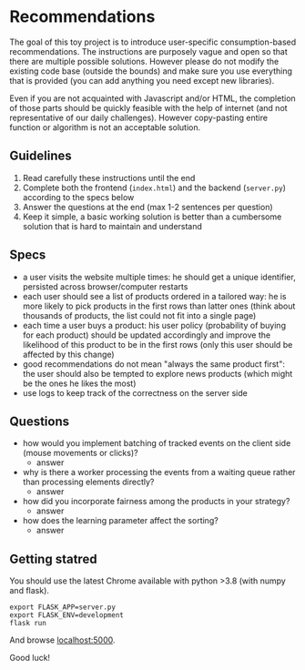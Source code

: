 # Recommendations

The goal of this toy project is to introduce user-specific consumption-based recommendations.
The instructions are purposely vague and open so that there are multiple possible solutions.
However please do not modify the existing code base (outside the bounds) and make sure you use everything that is provided (you can add anything you need except new libraries).

Even if you are not acquainted with Javascript and/or HTML, the completion of those parts should be quickly feasible with the help of internet (and not representative of our daily challenges).
However copy-pasting entire function or algorithm is not an acceptable solution.

## Guidelines

1. Read carefully these instructions until the end
2. Complete both the frontend (`index.html`) and the backend (`server.py`) according to the specs below
3. Answer the questions at the end (max 1-2 sentences per question)
4. Keep it simple, a basic working solution is better than a cumbersome solution that is hard to maintain and understand

## Specs

- a user visits the website multiple times: he should get a unique identifier, persisted across browser/computer restarts
- each user should see a list of products ordered in a tailored way: he is more likely to pick products in the first rows than latter ones (think about thousands of products, the list could not fit into a single page)
- each time a user buys a product: his user policy (probability of buying for each product) should be updated accordingly and improve the likelihood of this product to be in the first rows (only this user should be affected by this change)
- good recommendations do not mean "always the same product first": the user should also be tempted to explore news products (which might be the ones he likes the most)
- use logs to keep track of the correctness on the server side

## Questions


- how would you implement batching of tracked events on the client side (mouse movements or clicks)?
    - answer
- why is there a worker processing the events from a waiting queue rather than processing elements directly?
    - answer
- how did you incorporate fairness among the products in your strategy?
    - answer
- how does the learning parameter affect the sorting?
    - answer

## Getting statred

You should use the latest Chrome available with python >3.8 (with numpy and flask).
```shell
export FLASK_APP=server.py
export FLASK_ENV=development
flask run
```

And browse [localhost:5000](http://localhost:5000).

Good luck!
